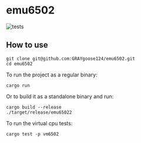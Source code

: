 # emu6502
![tests](https://github.com/GRAYgoose124/emu6502/actions/workflows/tests.yml/badge.svg)

## How to use   

    git clone git@github.com:GRAYgoose124/emu6502.git
    cd emu6502

To run the project as a regular binary:

    cargo run

Or to build it as a standalone binary and run:

    cargo build --release
    ./target/release/emu65022

To run the virtual cpu tests:

    cargo test -p vm6502
